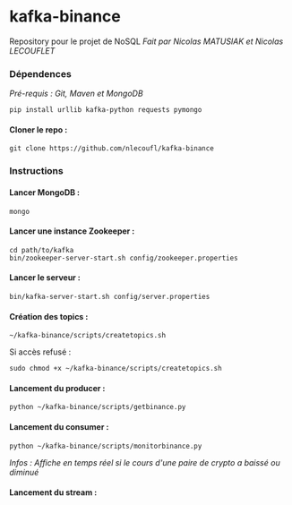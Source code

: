 # kafka-binance
Repository pour le projet de NoSQL 
*Fait par Nicolas MATUSIAK et Nicolas LECOUFLET*

### Dépendences 
*Pré-requis : Git, Maven et MongoDB*

    pip install urllib kafka-python requests pymongo
    
#### Cloner le repo :
    git clone https://github.com/nlecoufl/kafka-binance

### Instructions

#### Lancer MongoDB :
    mongo
    
#### Lancer une instance Zookeeper :
    cd path/to/kafka
    bin/zookeeper-server-start.sh config/zookeeper.properties
      
#### Lancer le serveur :
    bin/kafka-server-start.sh config/server.properties
    
#### Création des topics : 
    ~/kafka-binance/scripts/createtopics.sh

Si accès refusé : 
    
    sudo chmod +x ~/kafka-binance/scripts/createtopics.sh
    
#### Lancement du producer :
    python ~/kafka-binance/scripts/getbinance.py

#### Lancement du consumer : 
    python ~/kafka-binance/scripts/monitorbinance.py
*Infos : Affiche en temps réel si le cours d'une paire de crypto a baissé ou diminué*

#### Lancement du stream :
    
